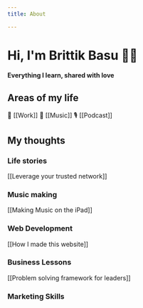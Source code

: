 ```yaml
---
title: About

---
```

# Hi, I'm Brittik Basu 👋🏾

#### Everything I learn, shared with love

## Areas of my life

💼 \[\[Work\]\]    🎸 \[\[Music\]\]    🎙 \[\[Podcast\]\]

## My thoughts

### Life stories

\[\[Leverage your trusted network\]\]

### Music making

\[\[Making Music on the iPad\]\]

### Web Development

\[\[How I made this website\]\]

### Business Lessons

\[\[Problem solving framework for leaders\]\]

### Marketing Skills